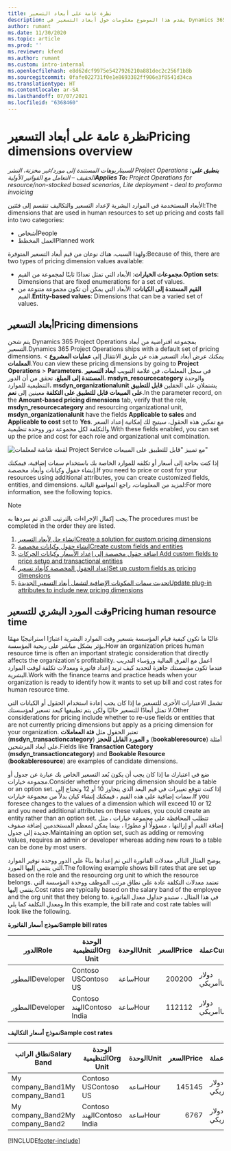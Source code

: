 ```yaml
---
title: نظرة عامة على أبعاد التسعير
description: يقدم هذا الموضوع معلومات حول أبعاد التسعير في Dynamics 365 Project Operations.
author: rumant
ms.date: 11/30/2020
ms.topic: article
ms.prod: ''
ms.reviewer: kfend
ms.author: rumant
ms.custom: intro-internal
ms.openlocfilehash: e8d62dcf9975e5427926210a881dec2c256f1b8b
ms.sourcegitcommit: 0fafe022731f0e1e8693382ff906e3f8541d34ca
ms.translationtype: HT
ms.contentlocale: ar-SA
ms.lasthandoff: 07/07/2021
ms.locfileid: "6368460"
---
```

# <a name="pricing-dimensions-overview"></a><span data-ttu-id="ec603-103">نظرة عامة على أبعاد التسعير</span><span class="sxs-lookup"><span data-stu-id="ec603-103">Pricing dimensions overview</span></span>

<span data-ttu-id="ec603-104">_**ينطبق علي:** ‏‫Project Operations للسيناريوهات المستندة إلى مورد/غير مخزنة‬، ‏‫النشر الخفيف – التعامل مع الفواتير الأولية‬_</span><span class="sxs-lookup"><span data-stu-id="ec603-104">_**Applies To:** Project Operations for resource/non-stocked based scenarios, Lite deployment - deal to proforma invoicing_</span></span>

<span data-ttu-id="ec603-105">الأبعاد المستخدمة في الموارد البشرية لإعداد التسعير والتكاليف تنقسم إلى فئتين:</span><span class="sxs-lookup"><span data-stu-id="ec603-105">The dimensions that are used in human resources to set up pricing and costs fall into two categories:</span></span>

- <span data-ttu-id="ec603-106">أشخاص</span><span class="sxs-lookup"><span data-stu-id="ec603-106">People</span></span>
- <span data-ttu-id="ec603-107">العمل المخطط</span><span class="sxs-lookup"><span data-stu-id="ec603-107">Planned work</span></span>

<span data-ttu-id="ec603-108">ولهذا السبب، هناك نوعان من قيم أبعاد التسعير المتوفرة:</span><span class="sxs-lookup"><span data-stu-id="ec603-108">Because of this, there are two types of pricing dimension values available:</span></span>

- <span data-ttu-id="ec603-109">**مجموعات الخيارات**: الأبعاد التي تمثل تعدادًا ثابتًا لمجموعة من القيم.</span><span class="sxs-lookup"><span data-stu-id="ec603-109">**Option sets**: Dimensions that are fixed enumerations for a set of values.</span></span>
- <span data-ttu-id="ec603-110">**القيم المستندة إلى الكيانات**: الأبعاد التي يمكن أن تكون مجموعة متنوعة من القيم.</span><span class="sxs-lookup"><span data-stu-id="ec603-110">**Entity-based values**: Dimensions that can be a varied set of values.</span></span>

## <a name="pricing-dimensions"></a><span data-ttu-id="ec603-111">أبعاد التسعير</span><span class="sxs-lookup"><span data-stu-id="ec603-111">Pricing dimensions</span></span>

<span data-ttu-id="ec603-112">يتم شحن Dynamics 365 Project Operations بمجموعة افتراضية من أبعاد التسعير.</span><span class="sxs-lookup"><span data-stu-id="ec603-112">Dynamics 365 Project Operations ships with a default set of pricing dimensions.</span></span> <span data-ttu-id="ec603-113">يمكنك عرض أبعاد التسعير هذه عن طريق الانتقال إلى **عمليات المشروع** > **المعلمات**.</span><span class="sxs-lookup"><span data-stu-id="ec603-113">You can view these pricing dimensions by going to **Project Operations** > **Parameters**.</span></span> <span data-ttu-id="ec603-114">في سجل المعلمات، في علامة التبويب **أبعاد التسعير المستندة إلى المبلغ**، تحقق من أن الدور، **msdyn_resourcecategory** والوحدة التنظيمية للموارد، **msdyn_organizationalunit** يشتملان على الحقلين **قابل للتطبيق على المبيعات** **قابل للتطبيق على التكلفة** معينين إلى **نعم**.</span><span class="sxs-lookup"><span data-stu-id="ec603-114">In the parameter record, on the **Amount-based pricing dimensions** tab, verify that the role, **msdyn_resourcecategory** and resourcing organizational unit, **msdyn_organizationalunit** have the fields **Applicable to sales** and **Applicable to cost** set to **Yes**.</span></span> <span data-ttu-id="ec603-115">مع تمكين هذه الحقول، سيتيح لك إمكانية إعداد السعر والتكلفة لكل مجموعة دور ووحدة تنظيمية.</span><span class="sxs-lookup"><span data-stu-id="ec603-115">With these fields enabled, you can set up the price and cost for each role and organizational unit combination.</span></span>

![لقطة شاشة لمعلمات Project Service مع تمييز "قابل للتطبيق على المبيعات"](media/PS-OOB-parameters.png)

<span data-ttu-id="ec603-117">إذا كنت بحاجة إلى أسعار أو تكلفه للموارد الخاصة بك باستخدام سمات إضافية، فيمكنك إنشاء حقول وكيانات وأبعاد مخصصة.</span><span class="sxs-lookup"><span data-stu-id="ec603-117">If you need to price or cost for your resources using additional attributes, you can create customized fields, entities, and dimensions.</span></span> <span data-ttu-id="ec603-118">لمزيد من المعلومات، راجع المواضيع التالية:</span><span class="sxs-lookup"><span data-stu-id="ec603-118">For more information, see the following topics.</span></span> 
  
  > [!NOTE]
  > <span data-ttu-id="ec603-119">يجب إكمال الإجراءات بالترتيب الذي تم سردها به.</span><span class="sxs-lookup"><span data-stu-id="ec603-119">The procedures must be completed in the order they are listed.</span></span>

1. [<span data-ttu-id="ec603-120">إنشاء حل لأبعاد التسعير</span><span class="sxs-lookup"><span data-stu-id="ec603-120">Create a solution for custom pricing dimensions</span></span>](../sales/create-solution-custompd.md)
2. [<span data-ttu-id="ec603-121">إنشاء حقول وكيانات مخصصة</span><span class="sxs-lookup"><span data-stu-id="ec603-121">Create custom fields and entities</span></span>](create-custom-fields-entities-pricing-dimensions.md)
3. [<span data-ttu-id="ec603-122">إضافة حقول مخصصة إلى إعداد الأسعار وكيانات الحركات </span><span class="sxs-lookup"><span data-stu-id="ec603-122">Add custom fields to price setup and transactional entities</span></span>](add-custom-fields-price-setup-transactional-entities.md)
4. [<span data-ttu-id="ec603-123">إعداد الحقول المخصصة كأبعاد تسعير</span><span class="sxs-lookup"><span data-stu-id="ec603-123">Set up custom fields as pricing dimensions</span></span>](set-up-custom-fields-pricing-dimensions.md)
5. [<span data-ttu-id="ec603-124">تحديث سمات المكونات الإضافية لتشمل أبعاد التسعير الجديدة</span><span class="sxs-lookup"><span data-stu-id="ec603-124">Update plug-in attributes to include new pricing dimensions</span></span>](update-plugin-attributes-pd.md)


## <a name="pricing-human-resource-time"></a><span data-ttu-id="ec603-125">وقت المورد البشري للتسعير</span><span class="sxs-lookup"><span data-stu-id="ec603-125">Pricing human resource time</span></span>
<span data-ttu-id="ec603-126">غالبًا ما تكون كيفية قيام المؤسسة بتسعير وقت الموارد البشرية اعتبارًا استراتيجيًا مهمًا يؤثر بشكل مباشر على ربحية المؤسسة.</span><span class="sxs-lookup"><span data-stu-id="ec603-126">How an organization prices human resource time is often an important strategic consideration that directly affects the organization's profitability.</span></span> <span data-ttu-id="ec603-127">اعمل مع الفرق المالية ورؤساء التدريب عندما تكون مؤسستك جاهزة لتحديد كيف تريد إعداد فاتورة ومعدلات تكلفة لوقت الموارد البشرية.</span><span class="sxs-lookup"><span data-stu-id="ec603-127">Work with the finance teams and practice heads when your organization is ready to identify how it wants to set up bill and cost rates for human resource time.</span></span>

<span data-ttu-id="ec603-128">تشمل الاعتبارات الأخرى للتسعير ما إذا كان يجب إعادة استخدام الحقول أو الكيانات التي لا تمثل أبعادًا للتسعير حاليًا ولكن يتم تطبيقها كبعد تسعير لمؤسستك.</span><span class="sxs-lookup"><span data-stu-id="ec603-128">Other considerations for pricing include whether to re-use fields or entities that are not currently pricing dimensions but apply as a pricing dimension for your organization.</span></span> <span data-ttu-id="ec603-129">تعتبر الحقول مثل **فئة المعاملات** (**msdyn_transactioncategory**) و **المورد القابل للحجز** (**bookableresource**) أمثلة على أبعاد المرشحين.</span><span class="sxs-lookup"><span data-stu-id="ec603-129">Fields like **Transaction Category** (**msdyn_transactioncategory**) and **Bookable Resource** (**bookableresource**) are examples of candidate dimensions.</span></span> 

<span data-ttu-id="ec603-130">ضع في اعتبارك ما إذا كان يجب أن يكون بُعد التسعير الخاص بك عبارة عن جدول أو مجموعة خيارات.</span><span class="sxs-lookup"><span data-stu-id="ec603-130">Consider whether your pricing dimension should be a table or an option set.</span></span> <span data-ttu-id="ec603-131">إذا كنت تتوقع تغييرات في قيم البعد الذي يتجاوز 10 أو 12 وتحتاج إلى سمات إضافية على هذه القيم ، فيمكنك إنشاء كيان بدلاً من مجموعة خيارات.</span><span class="sxs-lookup"><span data-stu-id="ec603-131">If you foresee changes to the values of a dimension which will exceed 10 or 12 and you need additional attributes on these values, you could create an entity rather than an option set.</span></span> <span data-ttu-id="ec603-132">تتطلب المحافظة على مجموعة خيارات ، مثل إضافة القيم أو إزالتها ، مسؤولًا أو مطورًا ، بينما يمكن لمعظم المستخدمين إضافة صفوف جديدة إلى جدول.</span><span class="sxs-lookup"><span data-stu-id="ec603-132">Maintaining an option set, such as adding or removing values, requires an admin or developer whereas adding new rows to a table can be done by most users.</span></span>

<span data-ttu-id="ec603-133">يوضح المثال التالي معدلات الفاتورة التي تم إعدادها بناءً على الدور ووحدة توفير الموارد التي ينتمي إليها المورد.</span><span class="sxs-lookup"><span data-stu-id="ec603-133">The following example shows bill rates that are set up based on the role and the resourcing org unit to which the resource belongs.</span></span> <span data-ttu-id="ec603-134">تعتمد معدلات التكلفة عادة على نطاق مرتب الموظف ووحدة المؤسسة التي ينتمي إليها.</span><span class="sxs-lookup"><span data-stu-id="ec603-134">Cost rates are typically based on the salary band of the employee and the org unit that they belong to.</span></span> <span data-ttu-id="ec603-135">في هذا المثال ، ستبدو جداول معدل الفاتورة ومعدل التكلفة كما يلي.</span><span class="sxs-lookup"><span data-stu-id="ec603-135">In this example, the bill rate and cost rate tables will look like the following.</span></span>

<span data-ttu-id="ec603-136">**نموذج أسعار الفاتورة**</span><span class="sxs-lookup"><span data-stu-id="ec603-136">**Sample bill rates**</span></span>

| <span data-ttu-id="ec603-137">الدور</span><span class="sxs-lookup"><span data-stu-id="ec603-137">Role</span></span>        | <span data-ttu-id="ec603-138">الوحدة التنظيمية</span><span class="sxs-lookup"><span data-stu-id="ec603-138">Org Unit</span></span>    |<span data-ttu-id="ec603-139">الوحدة</span><span class="sxs-lookup"><span data-stu-id="ec603-139">Unit</span></span>      |<span data-ttu-id="ec603-140">السعر</span><span class="sxs-lookup"><span data-stu-id="ec603-140">Price</span></span>      |<span data-ttu-id="ec603-141">عملة</span><span class="sxs-lookup"><span data-stu-id="ec603-141">Currency</span></span>  |
| ------------|-------------|----------|----------:|----------|
| <span data-ttu-id="ec603-142">المطور</span><span class="sxs-lookup"><span data-stu-id="ec603-142">Developer</span></span>   | <span data-ttu-id="ec603-143">Contoso US</span><span class="sxs-lookup"><span data-stu-id="ec603-143">Contoso US</span></span>  |<span data-ttu-id="ec603-144">ساعة</span><span class="sxs-lookup"><span data-stu-id="ec603-144">Hour</span></span> | <span data-ttu-id="ec603-145">200</span><span class="sxs-lookup"><span data-stu-id="ec603-145">200</span></span>|<span data-ttu-id="ec603-146">دولار أمريكي</span><span class="sxs-lookup"><span data-stu-id="ec603-146">USD</span></span>     |
| <span data-ttu-id="ec603-147">المطور</span><span class="sxs-lookup"><span data-stu-id="ec603-147">Developer</span></span>   | <span data-ttu-id="ec603-148">Contoso الهند</span><span class="sxs-lookup"><span data-stu-id="ec603-148">Contoso India</span></span> |<span data-ttu-id="ec603-149">ساعة</span><span class="sxs-lookup"><span data-stu-id="ec603-149">Hour</span></span>|   <span data-ttu-id="ec603-150">112</span><span class="sxs-lookup"><span data-stu-id="ec603-150">112</span></span>|<span data-ttu-id="ec603-151">دولار أمريكي</span><span class="sxs-lookup"><span data-stu-id="ec603-151">USD</span></span>     |


<span data-ttu-id="ec603-152">**نموذج أسعار التكاليف**</span><span class="sxs-lookup"><span data-stu-id="ec603-152">**Sample cost rates**</span></span>

| <span data-ttu-id="ec603-153">نطاق الراتب</span><span class="sxs-lookup"><span data-stu-id="ec603-153">Salary Band</span></span>     | <span data-ttu-id="ec603-154">الوحدة التنظيمية</span><span class="sxs-lookup"><span data-stu-id="ec603-154">Org Unit</span></span>    |<span data-ttu-id="ec603-155">الوحدة</span><span class="sxs-lookup"><span data-stu-id="ec603-155">Unit</span></span>      |<span data-ttu-id="ec603-156">السعر</span><span class="sxs-lookup"><span data-stu-id="ec603-156">Price</span></span>      |<span data-ttu-id="ec603-157">عملة</span><span class="sxs-lookup"><span data-stu-id="ec603-157">Currency</span></span>  |
| ----------------|-------------|----------|----------:|----------|
| <span data-ttu-id="ec603-158">My company_Band1</span><span class="sxs-lookup"><span data-stu-id="ec603-158">My company_Band1</span></span> | <span data-ttu-id="ec603-159">Contoso US</span><span class="sxs-lookup"><span data-stu-id="ec603-159">Contoso US</span></span>  |<span data-ttu-id="ec603-160">ساعة</span><span class="sxs-lookup"><span data-stu-id="ec603-160">Hour</span></span> | <span data-ttu-id="ec603-161">145</span><span class="sxs-lookup"><span data-stu-id="ec603-161">145</span></span>|<span data-ttu-id="ec603-162">دولار أمريكي</span><span class="sxs-lookup"><span data-stu-id="ec603-162">USD</span></span>     |
| <span data-ttu-id="ec603-163">My company_Band2</span><span class="sxs-lookup"><span data-stu-id="ec603-163">My company_Band2</span></span> | <span data-ttu-id="ec603-164">Contoso الهند</span><span class="sxs-lookup"><span data-stu-id="ec603-164">Contoso India</span></span> |<span data-ttu-id="ec603-165">ساعة</span><span class="sxs-lookup"><span data-stu-id="ec603-165">Hour</span></span>|   <span data-ttu-id="ec603-166">67</span><span class="sxs-lookup"><span data-stu-id="ec603-166">67</span></span>|<span data-ttu-id="ec603-167">دولار أمريكي</span><span class="sxs-lookup"><span data-stu-id="ec603-167">USD</span></span>     |


[!INCLUDE[footer-include](../includes/footer-banner.md)]